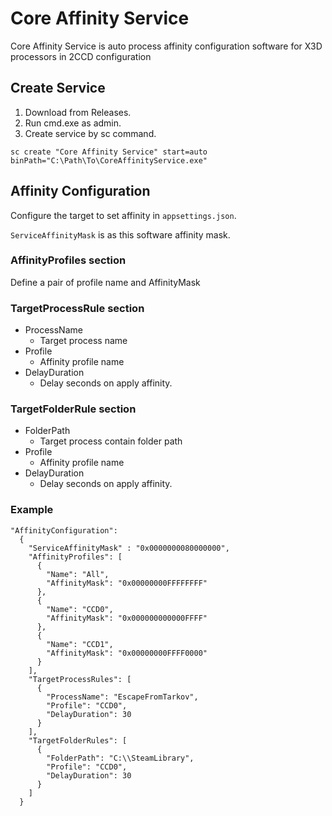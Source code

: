 ﻿# Core Affinity Service

Core Affinity Service is auto process affinity configuration software for X3D processors in 2CCD configuration

## Create Service

1. Download from Releases.
1. Run cmd.exe as admin.
1. Create service by sc command.
```
sc create "Core Affinity Service" start=auto binPath="C:\Path\To\CoreAffinityService.exe"
```


## Affinity Configuration

Configure the target to set affinity in `appsettings.json`.

`ServiceAffinityMask` is as this software affinity mask.

### AffinityProfiles section

Define a pair of profile name and AffinityMask

### TargetProcessRule section

* ProcessName
  * Target process name
* Profile
  * Affinity profile name
* DelayDuration
  * Delay seconds on apply affinity.

### TargetFolderRule section

* FolderPath
    * Target process contain folder path
* Profile
    * Affinity profile name
* DelayDuration
    * Delay seconds on apply affinity.

### Example

```
"AffinityConfiguration": 
  {
    "ServiceAffinityMask" : "0x0000000080000000",
    "AffinityProfiles": [
      {
        "Name": "All",
        "AffinityMask": "0x00000000FFFFFFFF"
      },
      {
        "Name": "CCD0",
        "AffinityMask": "0x000000000000FFFF"
      },
      {
        "Name": "CCD1",
        "AffinityMask": "0x00000000FFFF0000"
      }
    ],
    "TargetProcessRules": [
      {
        "ProcessName": "EscapeFromTarkov",
        "Profile": "CCD0",
        "DelayDuration": 30
      }
    ],
    "TargetFolderRules": [
      {
        "FolderPath": "C:\\SteamLibrary",
        "Profile": "CCD0",
        "DelayDuration": 30
      }
    ]
  }
```


